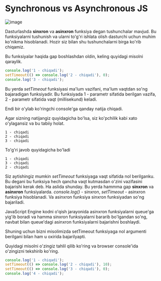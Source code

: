 # Synchronous vs Asynchronous JS

![image](https://encrypted-tbn0.gstatic.com/images?q=tbn:ANd9GcThCrfImpbOmNHIL4VA6DUM3Wd9aXWfJIuCIw&usqp=CAU)

Dasturlashda __sinxron__ va __asinxron__ funksiya degan tushunchalar mavjud. Bu funksiyalarni tushunish va ularni to'g'ri ishlata olish dasturchi uchun muhim ko'nikma hisoblanadi. Hozir siz bilan shu tushunchalarni birga ko'rib chiqamiz. 

Bu funksiyalar haqida gap boshlashdan oldin, keling quyidagi misolni qaraylik.

```javascript
console.log('1 - chiqadi');
setTimeout(() => console.log('2 - chiqadi'), 0);
console.log('3 - chiqadi');
```

Bu yerda _setTimeout_ funksiyasi ma'lum vazifani, ma'lum vaqtdan so'ng bajaradigan funksiyadir. Bu funksiyada 1 - parametr sifatida berilgan vazifa, 2 - parametr sifatida vaqt (millisekund) keladi.

Endi bir o'ylab ko'ringchi console'ga qanday natija chiqadi.

Agar sizning natijangiz quyidagicha bo'lsa, siz ko'pchilik kabi xato o'ylagansiz va bu tabiiy holat.

```
1 - chiqadi
2 - chiqadi 
3 - chiqadi
```

To'g'ri javob quyidagicha bo'ladi

```
1 - chiqadi
3 - chiqadi 
2 - chiqadi
```

Siz aytishingiz mumkin _setTimeout_ funksiyaga vaqt sifatida nol berilganku. Bu degani bu funksiya hech qancha vaqt kutmasdan o'zini vazifasini bajarishi kerak deb. Ha aslida shunday. Bu yerda hammma gap __sinxron__ va __asinxron__ funksiyalarda. _console.log()_ - sinxron, _setTimeout_ - asinxron funksiya hisoblanadi. Va asinxron funksiya sinxron funksiyadan so'ng bajariladi.

JavaScript Engine kodni o'qish jarayonida asinxron funksiyalarni queue'ga yig'ib boradi va hamma sinxron funksiyalarni bararib bo'lgandan so'ng, navbat bilan queue'dagi asinxron funksiyalarni bajarishni boshlaydi.

Shuning uchun bizni misolimizda setTimeout funksiyaga nol argumenti berilgani bilan ham u oxirida bajarilyapti. 

Quyidagi misolni o'zingiz tahlil qilib ko'ring va browser console'ida o'zingizni tekshirib ko'ring. 

```javascript
console.log('1 - chiqadi');
setTimeout(() => console.log('2 - chiqadi'), 10);
setTimeout(() => console.log('3 - chiqadi'), 0);
console.log('4 - chiqadi');
```